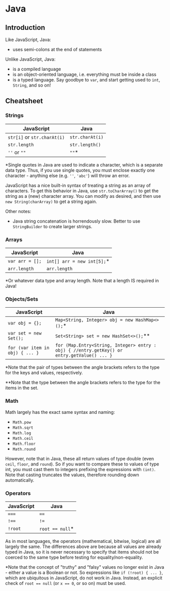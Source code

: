 # Java

## Introduction

Like JavaScript, Java:
* uses semi-colons at the end of statements

Unlike JavaScript, Java:
* is a compiled language
* is an object-oriented language, i.e. everything must be inside a class
* is a typed language. Say goodbye to `var`, and start getting used to `int`, `String`, and so on!


## Cheatsheet

### Strings
JavaScript | Java
---------- | ----
`str[i]` or `str.charAt(i)` | `str.charAt(i)`
`str.length` | `str.length()`
`''` or `""` | `""`*

*Single quotes in Java are used to indicate a character, which is a separate data type. Thus, if you use single quotes, you must enclose exactly one character - anything else (e.g. `''`, `'abc'`) will throw an error.

JavaScript has a nice built-in syntax of treating a string as an array of characters. To get this behavior in Java, use `str.toCharArray()` to get the string as a (new) character array. You can modify as desired, and then use `new String(charArray)` to get a string again.

Other notes:
* Java string concatenation is horrendously slow. Better to use `StringBuilder` to create larger strings.


### Arrays
JavaScript | Java
---------- | ----
`var arr = [];` | `int[] arr = new int[5];`*
`arr.length` | `arr.length`

*Or whatever data type and array length. Note that a length IS required in Java!


### Objects/Sets
JavaScript | Java
---------- | ----
`var obj = {};` | `Map<String, Integer> obj = new HashMap<>();`*
`var set = new Set();` | `Set<String> set = new HashSet<>();`**
`for (var item in obj) { ... }` | `for (Map.Entry<String, Integer> entry : obj) { //entry.getKey() or entry.getValue() ... }`

\*Note that the pair of types between the angle brackets refers to the type for the keys and values, respectively.

\*\*Note that the type between the angle brackets refers to the type for the items in the set.


### Math

Math largely has the exact same syntax and naming:
* `Math.pow`
* `Math.sqrt`
* `Math.log`
* `Math.ceil`
* `Math.floor`
* `Math.round`

However, note that in Java, these all return values of type double (even `ceil`, `floor`, and `round`). So if you want to compare these to values of type int, you must cast them to integers prefixing the expressions with `(int)`. Note that casting truncates the values, therefore rounding down automatically.


### Operators
JavaScript | Java
---------- | ----
`===` | `==`
`!==` | `!=`
`!root` | `root == null`*

As in most languages, the operators (mathematical, bitwise, logical) are all largely the same. The differences above are because all values are already typed in Java, so it is never necessary to specify that items should not be coerced to the same type before testing for equality/non-equality.

*Note that the concept of "truthy" and "falsy" values no longer exist in Java - either a value is a Boolean or not. So expressions like `if (!root) { ... }`, which are ubiquitous in JavaScript, do not work in Java. Instead, an explicit check of `root == null` (or `x == 0`, or so on) must be used.